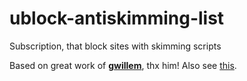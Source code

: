 # ublock-antiskimming-list
Subscription, that block sites with skimming scripts

Based on great work of **[gwillem](https://github.com/gwillem)**, thx him!
Also see [this](https://gwillem.gitlab.io/2016/10/11/5900-online-stores-found-skimming/).
